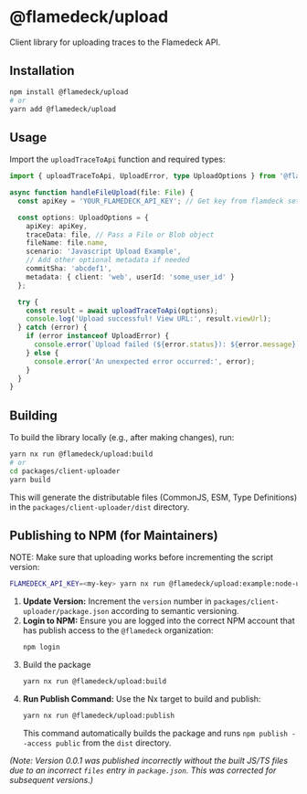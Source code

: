 # @flamedeck/upload

Client library for uploading traces to the Flamedeck API.

## Installation

```bash
npm install @flamedeck/upload
# or
yarn add @flamedeck/upload
```

## Usage

Import the `uploadTraceToApi` function and required types:

```typescript
import { uploadTraceToApi, UploadError, type UploadOptions } from '@flamedeck/upload';

async function handleFileUpload(file: File) {
  const apiKey = 'YOUR_FLAMEDECK_API_KEY'; // Get key from flamdeck settings

  const options: UploadOptions = {
    apiKey: apiKey,
    traceData: file, // Pass a File or Blob object
    fileName: file.name,
    scenario: 'Javascript Upload Example',
    // Add other optional metadata if needed
    commitSha: 'abcdef1',
    metadata: { client: 'web', userId: 'some_user_id' } 
  };

  try {
    const result = await uploadTraceToApi(options);
    console.log('Upload successful! View URL:', result.viewUrl);
  } catch (error) {
    if (error instanceof UploadError) {
      console.error(`Upload failed (${error.status}): ${error.message}`, error.details);
    } else {
      console.error('An unexpected error occurred:', error);
    }
  }
}
```

## Building

To build the library locally (e.g., after making changes), run:

```bash
yarn nx run @flamedeck/upload:build
# or
cd packages/client-uploader
yarn build
```

This will generate the distributable files (CommonJS, ESM, Type Definitions) in the `packages/client-uploader/dist` directory.

## Publishing to NPM (for Maintainers)

NOTE: Make sure that uploading works before incrementing the script version:

```bash
FLAMEDECK_API_KEY=<my-key> yarn nx run @flamedeck/upload:example:node-upload
```

1.  **Update Version:** Increment the `version` number in `packages/client-uploader/package.json` according to semantic versioning.
2.  **Login to NPM:** Ensure you are logged into the correct NPM account that has publish access to the `@flamedeck` organization:
    ```bash
    npm login
    ```
4. Build the package
    ```bash
    yarn nx run @flamedeck/upload:build 
    ```
3.  **Run Publish Command:** Use the Nx target to build and publish:
    ```bash
    yarn nx run @flamedeck/upload:publish
    ```
    This command automatically builds the package and runs `npm publish --access public` from the `dist` directory.

*(Note: Version 0.0.1 was published incorrectly without the built JS/TS files due to an incorrect `files` entry in `package.json`. This was corrected for subsequent versions.)*
